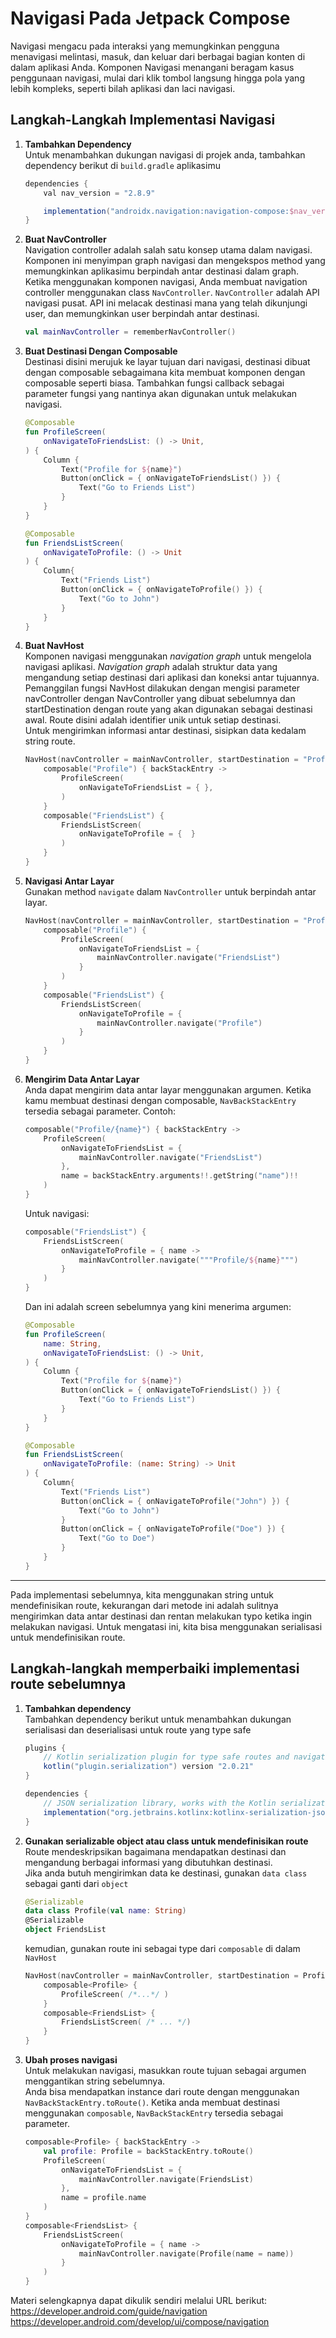 # Navigasi Pada Jetpack Compose

Navigasi mengacu pada interaksi yang memungkinkan pengguna menavigasi melintasi, masuk, dan keluar dari berbagai bagian konten di dalam aplikasi Anda. Komponen Navigasi menangani beragam kasus penggunaan navigasi, mulai dari klik tombol langsung hingga pola yang lebih kompleks, seperti bilah aplikasi dan laci navigasi.

## Langkah-Langkah Implementasi Navigasi

1. **Tambahkan Dependency**  
    Untuk menambahkan dukungan navigasi di projek anda, tambahkan dependency berikut di `build.gradle` aplikasimu

    ```gradle
    dependencies {
        val nav_version = "2.8.9"

        implementation("androidx.navigation:navigation-compose:$nav_version")
    }
    ```

2. **Buat NavController**  
    Navigation controller adalah salah satu konsep utama dalam navigasi. Komponen ini menyimpan graph navigasi dan mengekspos method yang memungkinkan aplikasimu berpindah antar destinasi dalam graph.
    \
    Ketika menggunakan komponen navigasi, Anda membuat navigation controller menggunakan class `NavController`. `NavController` adalah API navigasi pusat. API ini melacak destinasi mana yang telah dikunjungi user, dan memungkinkan user berpindah antar destinasi.

    ```Kotlin
    val mainNavController = rememberNavController()
    ```
    <!-- Anda harus membuat NavController di posisi yang tinggi dalam hirarki composable Anda. Ia harus cukup tinggi sehingga semua composable yang perlu mereferensikannya dapat melakukannya. Dengan demikian, Kamu dapat menggunakan NavController sebagai sumber kebenaran tunggal untuk memperbarui composable di luar layar. Hal ini mengikuti prinsip-prinsip _state hoisting_. -->

3. **Buat Destinasi Dengan Composable**  
    Destinasi disini merujuk ke layar tujuan dari navigasi, destinasi dibuat dengan composable sebagaimana kita membuat komponen dengan composable seperti biasa. Tambahkan fungsi callback sebagai parameter fungsi yang nantinya akan digunakan untuk melakukan navigasi.

    ```kotlin
    @Composable
    fun ProfileScreen(
        onNavigateToFriendsList: () -> Unit,
    ) {
        Column {
            Text("Profile for ${name}")
            Button(onClick = { onNavigateToFriendsList() }) {
                Text("Go to Friends List")
            }
        }
    }

    @Composable
    fun FriendsListScreen(
        onNavigateToProfile: () -> Unit
    ) {
        Column{
            Text("Friends List")
            Button(onClick = { onNavigateToProfile() }) {
                Text("Go to John")
            }
        }
    }
    ```

3. **Buat NavHost**  
    Komponen navigasi menggunakan _navigation graph_ untuk mengelola navigasi aplikasi. _Navigation graph_ adalah struktur data yang mengandung setiap destinasi dari aplikasi dan koneksi antar tujuannya. 
    \
    Pemanggilan fungsi NavHost dilakukan dengan mengisi parameter navController dengan NavController yang dibuat sebelumnya dan startDestination dengan route yang akan digunakan sebagai destinasi awal. Route disini adalah identifier unik untuk setiap destinasi.
    \
    Untuk mengirimkan informasi antar destinasi, sisipkan data kedalam string route.
    ```kotlin
    NavHost(navController = mainNavController, startDestination = "Profile/John%20Doe", modifier = modifier) {
        composable("Profile") { backStackEntry ->
            ProfileScreen(
                onNavigateToFriendsList = { },
            )
        }
        composable("FriendsList") {
            FriendsListScreen(
                onNavigateToProfile = {  }
            )
        }
    }
    ```

4. **Navigasi Antar Layar**  
    Gunakan method `navigate` dalam `NavController` untuk berpindah antar layar.
    ```kotlin
    NavHost(navController = mainNavController, startDestination = "Profile", modifier = modifier) {
        composable("Profile") {
            ProfileScreen(
                onNavigateToFriendsList = {
                    mainNavController.navigate("FriendsList")
                }
            )
        }
        composable("FriendsList") {
            FriendsListScreen(
                onNavigateToProfile = {
                    mainNavController.navigate("Profile")
                }
            )
        }
    }
    ```

5. **Mengirim Data Antar Layar**  
    Anda dapat mengirim data antar layar menggunakan argumen. Ketika kamu membuat destinasi dengan composable, `NavBackStackEntry` tersedia sebagai parameter. Contoh:
    ```kotlin
    composable("Profile/{name}") { backStackEntry ->
        ProfileScreen(
            onNavigateToFriendsList = {
                mainNavController.navigate("FriendsList")
            },
            name = backStackEntry.arguments!!.getString("name")!!
        )
    }
    ```

    Untuk navigasi:
    ```kotlin
    composable("FriendsList") {
        FriendsListScreen(
            onNavigateToProfile = { name ->
                mainNavController.navigate("""Profile/${name}""")
            }
        )
    }
    ```
    Dan ini adalah screen sebelumnya yang kini menerima argumen: 
    ```kotlin
    @Composable
    fun ProfileScreen(
        name: String,
        onNavigateToFriendsList: () -> Unit,
    ) {
        Column {
            Text("Profile for ${name}")
            Button(onClick = { onNavigateToFriendsList() }) {
                Text("Go to Friends List")
            }
        }
    }

    @Composable
    fun FriendsListScreen(
        onNavigateToProfile: (name: String) -> Unit
    ) {
        Column{
            Text("Friends List")
            Button(onClick = { onNavigateToProfile("John") }) {
                Text("Go to John")
            }
            Button(onClick = { onNavigateToProfile("Doe") }) {
                Text("Go to Doe")
            }
        }
    }
    ```
---    
Pada implementasi sebelumnya, kita menggunakan string untuk mendefinisikan route, kekurangan dari metode ini adalah sulitnya mengirimkan data antar destinasi dan rentan melakukan typo ketika ingin melakukan navigasi. Untuk mengatasi ini, kita bisa menggunakan serialisasi untuk mendefinisikan route.

## Langkah-langkah memperbaiki implementasi route sebelumnya

1.  **Tambahkan dependency**  
    Tambahkan dependency berikut untuk menambahkan dukungan serialisasi dan deserialisasi untuk route yang type safe
    ```gradle
    plugins {
        // Kotlin serialization plugin for type safe routes and navigation arguments
        kotlin("plugin.serialization") version "2.0.21"
    }

    dependencies {
        // JSON serialization library, works with the Kotlin serialization plugin
        implementation("org.jetbrains.kotlinx:kotlinx-serialization-json:1.7.3")
    }
    ```
2. **Gunakan serializable object atau class untuk mendefinisikan route**  
    Route mendeskripsikan bagaimana mendapatkan destinasi dan mengandung berbagai informasi yang dibutuhkan destinasi.
    \
    Jika anda butuh mengirimkan data ke destinasi, gunakan `data class` sebagai ganti dari `object`
    ```kotlin
    @Serializable
    data class Profile(val name: String)
    @Serializable
    object FriendsList
    ```
    kemudian, gunakan route ini sebagai type dari `composable` di dalam `NavHost`
    ```kotlin
    NavHost(navController = mainNavController, startDestination = Profile(name = "John Doe"), modifier = modifier) {
        composable<Profile> {
            ProfileScreen( /*...*/ )
        }
        composable<FriendsList> {
            FriendsListScreen( /* ... */)
        }
    }
    ```
3. **Ubah proses navigasi**  
    Untuk melakukan navigasi, masukkan route tujuan sebagai argumen menggantikan string sebelumnya.
    \
    Anda bisa mendapatkan instance dari route dengan menggunakan `NavBackStackEntry.toRoute()`. Ketika anda membuat destinasi menggunakan `composable`, `NavBackStackEntry` tersedia sebagai parameter.

    ```kotlin
    composable<Profile> { backStackEntry ->
        val profile: Profile = backStackEntry.toRoute()
        ProfileScreen(
            onNavigateToFriendsList = {
                mainNavController.navigate(FriendsList)
            },
            name = profile.name
        )
    }
    composable<FriendsList> {
        FriendsListScreen(
            onNavigateToProfile = { name ->
                mainNavController.navigate(Profile(name = name))
            }
        )
    }
    ```

Materi selengkapnya dapat dikulik sendiri melalui URL berikut:
https://developer.android.com/guide/navigation
https://developer.android.com/develop/ui/compose/navigation
